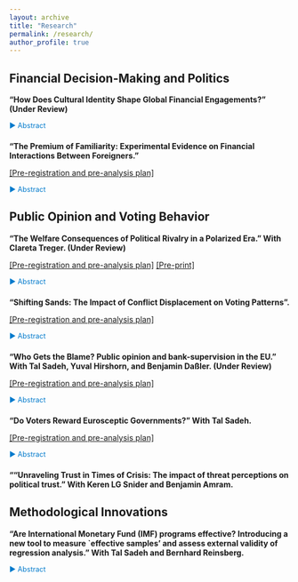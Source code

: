 ```yaml
---
layout: archive
title: "Research"
permalink: /research/
author_profile: true
---
```


<style>
  /* Styles for the new toggle system */
  .project {
    margin-bottom: 1.5em;
  }
  .project-title {
    font-weight: bold;
  }
  .toggle-abstract {
    cursor: pointer;
    color: #007acc;
    font-size: 0.9em;
    text-decoration: none;
  }
  .abstract {
    display: none; /* Ensures abstracts are hidden by default */
    margin-top: 0.5em;
    color: #555;
    font-size: 0.9em;
  }
</style>


Financial Decision-Making and Politics
---
<div class="project">
  <p class="project-title">“How Does Cultural Identity Shape Global Financial Engagements?” (Under Review)</p>
  <a class="toggle-abstract">▶ Abstract</a>
  <div class="abstract">
    <p>IPE scholars often view financial liberalization as a uniform process, assuming that once a country opens its financial sector, it does so broadly and equally for all foreign partners, both in theory and practice. However, this perspective overlooks a crucial reality: financial openness is far more selective. What drives this selectivity? I argue that cultural identity factors—specifically cultural distance and internal diversity—play a key role in shaping financial relationships between countries. Using country-level panel data, I present empirical evidence showing that cultural distance acts as a barrier to deeper financial integration, while internal cultural diversity is linked to more open financial policies. This research challenges the notion that financial liberalization follows a ‘one-size-fits-all’ model, offering a new perspective on the selective nature of global financial engagement. The findings help explain why some international financial partnerships flourish while others falter, despite formal cooperation. Recognizing this selectivity encourages more realistic expectations about financial openness and promotes the development of cooperation frameworks that better reflect the complexities of global economic relationships.</p>
  </div>
</div>

<div class="project">
  <p class="project-title">“The Premium of Familiarity: Experimental Evidence on Financial Interactions Between Foreigners.”</p>
  <p>
    <a href="https://osf.io/ep36v" target="_blank">[Pre-registration and pre-analysis plan]</a>
  </p>
  <a class="toggle-abstract">▶ Abstract</a>
  <div class="abstract">
    <p>What drives individuals to engage financially with certain foreign entities while avoiding others? This paper examines the role of cultural identity in financial decision-making on a global scale, with cues of cultural similarity or difference triggering cognitive biases toward in-group favoritism. Through a pre-registered behavioral experiment with a nationally representative U.S. sample, I investigate how cultural proximity and diversity affect individuals' willingness to engage financially with foreign entities across varying degrees of perceived ‘out-group’ status—and how these interactions influence preferences regarding foreign economic presence in the local market. Findings reveal that in-group favoritism strongly shapes financial behavior and attitudes, leading to biases that can undermine democratic values, social cohesion, and human capital. By uncovering the roots of cooperation—and barriers to it—this study sheds light on essential dynamics that affect both domestic society and international relations.</p>
  </div>
</div>

Public Opinion and Voting Behavior
---
<div class="project">
  <p class="project-title">“The Welfare Consequences of Political Rivalry in a Polarized Era.” With Clareta Treger. (Under Review)</p>
  <p>
    <a href="https://osf.io/7bgzm/" target="_blank">[Pre-registration and pre-analysis plan]</a>
    <a href="https://osf.io/preprints/osf/upqs8/" target="_blank">[Pre-print]</a>
  </p>
  <a class="toggle-abstract">▶ Abstract</a>
  <div class="abstract">
    <p>Could political rivalry in a setting of high affective polarization manifest in a willingness to curtail social rights from political opponents? This study explores whether political rivalry in a polarized era biases perceptions of welfare deservingness, typically guided by political ideology and the degree to which welfare recipients are motivated to seek employment. Using the Israeli 2023 judicial reform crisis as a case study, we conducted a pre-registered experiment, manipulating the motivation and implicit political affiliations of hypothetical welfare recipients. We find that while motivated recipients are generally seen as more deserving, political biases significantly distort these evaluations. Out-group recipients are viewed as less deserving than in-group members. Additionally, absent political cues, motivation bears a higher reward for recipients as compared to both in- and out-group motivated recipients. The study reveals the societal risks of escalating political divisions, including the denial of social rights of political out-group members.</p>
  </div>
</div>

<div class="project">
  <p class="project-title">“Shifting Sands: The Impact of Conflict Displacement on Voting Patterns”.</p>
  <p>
    <a href="https://osf.io/7bgzm/" target="_blank">[Pre-registration and pre-analysis plan]</a>
  </p>
  <a class="toggle-abstract">▶ Abstract</a>
  <div class="abstract">
    <p>Does exposure to conflict displacement amplify support for far-right parties? This study investigates the political impact of October the Seventh, focusing on conflict-induced displacement. Utilizing a pre-registered survey and Regression Discontinuity Design (RDD) analysis, I examine a natural experiment in Israel, where government-ordered evacuations due to military conflicts offer a unique opportunity to assess the causal effects of displacement on political outcomes. By analyzing changes in retrospective and prospective voting, as well as in political ideology, this research provides robust evidence on how security-driven displacement influences support for far-right parties. It addresses gaps in theories of democratic governance and retrospective voting by highlighting the role of security threats and displacement in shaping populist movements. The findings offer valuable insights for policymakers to address the concerns driving support for far-right parties and promote a more stable political discourse.</p>
  </div>
</div>

<div class="project">
  <p class="project-title">“Who Gets the Blame? Public opinion and bank-supervision in the EU.” With Tal Sadeh, Yuval Hirshorn, and Benjamin Daßler. (Under Review)</p>
  <p>
    <a href="https://osf.io/4afq8/" target="_blank">[Pre-registration and pre-analysis plan]</a>
  </p>
  <a class="toggle-abstract">▶ Abstract</a>
  <div class="abstract">
    <p>The 2010-12 European banking crisis triggered severe recessions, job losses, and austerity measures.
    In response, member states delegated some bank-supervision authority to the European Union (EU).
    We argue that this delegation enables governments to shift blame for bank failures to the EU.
    This blame-shifting strategy shapes public opinion, altering perceptions of who is accountable for
    economic failures. Using a conjoint survey experiment with 1,724 participants in Germany, a least
    likely country for our argument, we find that a hypothetical taxpayer-funded bailout reduces
    support for governing parties by 18 percent on average when national authorities are mainly
    responsible for bank-supervision, but this effect disappears when the EU assumes a dominant role.
    This effect exists across the gender, regional, socio-economic, education, and left-right divides,
    across varying levels of exposure to banks, and regardless of whether people know that the German
    bank regulator (Bafin) is independent from the government. However, the blame avoidance effect is
    especially pronounced in people who are young, live in poor Länder, are university graduates, do
    not trust national institutions, or have pro-EU views. EU-level bank-supervision failure actually
    increases public support for non-government Eurosceptic parties, but is detrimental for left-wing or
    Eurosceptic governments, especially extreme ones. Thus, this study helps explore key patterns of
    public support for governments that delegate policies to the EU, and by implication support for
    delegation itself, across geographical spaces and social groups. This is also a study of the
    implications, in terms of public support for delegation, of IO-related outcomes such as bank-
    supervisions.</p>
  </div>
</div>

<div class="project">
  <p class="project-title">“Do Voters Reward Eurosceptic Governments?” With Tal Sadeh.</p>
  <p>
    <a href="https://osf.io/CB4ZQ/" target="_blank">[Pre-registration and pre-analysis plan]</a>
  </p>
  <a class="toggle-abstract">▶ Abstract</a>
  <div class="abstract">
    <p>There is ample literature on drivers of electoral success of Eurosceptic parties, but less on the electoral rewards for their performance in office. Eurosceptic parties, typically populist but not necessarily radical right, operate within the European Union (EU)’s highly developed multi-level governance structure, which blunts their agenda more than other international organizations do. We lack a theory about how voters respond to the record of Eurosceptic governments. We argue that when European integration accelerates, support for Eurosceptic government parties falls even if support for Eurosceptic parties outside government increases, and that fiscal allocations from the EU counterintuitively further reduce support for incumbent Eurosceptic parties. We demonstrate our arguments using observational data on all parties and national elections in all of the EU member states from 1979 to 2018 and test our hypotheses with a conjoint survey experimental design.</p>
  </div>
</div>

<div class="project">
  <p class="project-title">““Unraveling Trust in Times of Crisis: The impact of threat perceptions on political trust.” With Keren LG Snider and Benjamin Amram.</p>
</div>

Methodological Innovations
---
<div class="project">
  <p class="project-title">“Are International Monetary Fund (IMF) programs effective? Introducing a new tool to measure `effective samples’ and assess external validity of regression analysis.” With Tal Sadeh and Bernhard Reinsberg.</p>
  <a class="toggle-abstract">▶ Abstract</a>
  <div class="abstract">
    <p>According to the literature, the IMF’s track-record in averting financial crises and promoting economic growth is mixed, and evidence suggests that IMF programs may increase poverty and income inequality, and have adverse and even gendered effects on unemployment, labour income and rights. IMF programs are also linked to deteriorating public health, educational outcomes, vaccination rates, child mortality, corruption, government instability and the likelihood of civil war. We replicate results from 508 models in 29 related articles in top journals (all such articles for which we could obtain replication files), and find that many of them effectively base their conclusions on a small set of countries or years, even when their nominal samples are large. To calculate this we develop indicators of the size of effective samples, which tell us if a particular estimate is based on the entire data fed into the regression, or rather on an effectively narrower subset of observations. A small effective sample hinders the ability to generalize the results to the entire nominal sample (low internal validity), and possibly also to a target population (low external validity) especially if the sample is representative of the population. These indicators, which are comparable across models and datasets, can be applied to a range of regression analyses and methods. We use these indicators to also demonstrate how scholars trade-off meticulousness (in both treatment operationalization and in causal identification) against generalizability. Our indicators can help scholars manage and optimize this trade-off (Stata and R packages are provided).</p>
  </div>
</div>

<script>
  document.querySelectorAll('.toggle-abstract').forEach(button => {
    button.addEventListener('click', function () {
      const abstract = this.nextElementSibling;
      const isHidden = abstract.style.display === 'none' || abstract.style.display === '';
      abstract.style.display = isHidden ? 'block' : 'none';
      this.textContent = isHidden ? '▼ Hide abstract' : '▶ Abstract';
    });
  });
</script>
